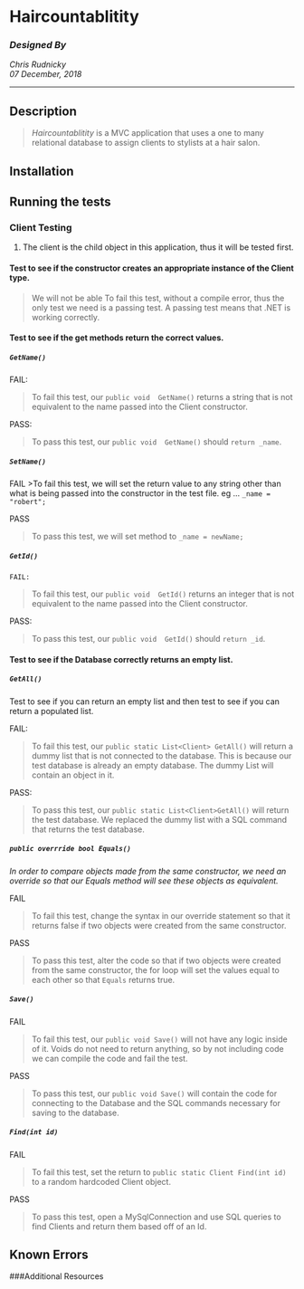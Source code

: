 # Haircountablitity
### _Designed By_
_Chris Rudnicky_   
_07 December, 2018_

---

## Description
> *Haircountablitity* is a MVC application that uses a one to many relational database to assign clients to stylists at a hair salon.

## Installation

## Running the tests
### Client Testing  
1. The client is the child object in this application, thus it will be tested first.
#### Test to see if the constructor creates an appropriate instance of the Client type.
>We will not be able To fail this test, without a compile error, thus the only test we need is a passing test. A passing test means that .NET is working correctly.
#### Test to see if the get methods return the correct values.

  ##### `GetName()`  

  FAIL:  
>To fail this test, our `public void  GetName()` returns a string that is not equivalent to the name passed into the Client constructor.  

  PASS:  
 >To pass this test, our `public void  GetName()` should `return _name`.

 ##### `SetName()`
  FAIL
    >To fail this test, we will set the return value to any string other than what is being passed into the constructor in the test file. eg ... `_name = "robert";`

  PASS
  >To pass this test, we will set method to `_name = newName;`

  ##### `GetId()`  

    FAIL:
 >To fail this test, our `public void  GetId()` returns an integer that is not equivalent to the name passed into the Client constructor.  

  PASS:  
 >To pass this test, our `public void  GetId()` should `return _id`.

  #### Test to see if the Database correctly returns an empty list.  

  ##### `GetAll()`

 Test to see if you can return an empty list and then test to see if you can return a populated list.

  FAIL:
  >To fail this test, our `public static List<Client> GetAll()` will return a dummy list that is not connected to the database. This is because our test database is already an empty database. The dummy List<Client> will contain an object in it.

  PASS:
>To pass this test, our `public static List<Client>GetAll()` will return the test database. We replaced the dummy list with a SQL command that returns the test database.

  ##### `public overrride bool Equals()`
  _In order to compare objects made from the same constructor, we need an override so that our Equals method will see these objects as equivalent._

  FAIL  
  >To fail this test,  change the syntax in our override statement so that it returns false if two objects were created from the same constructor.

  PASS
  >To pass this test, alter the code so that if two objects were created from the same constructor, the for loop will set the values equal to each other so that `Equals` returns true.

  ##### `Save()`

  FAIL
  >To fail this test, our   `public void Save()` will not have any logic inside of it. Voids do not need to return anything, so by not including code we can compile the code and fail the test.

  PASS
  >To pass this test, our  `public void Save()` will contain the code for connecting to the Database and the SQL commands necessary for saving to the database.

  ##### `Find(int id)`

  FAIL
  >To fail this test, set the return to `public static Client Find(int id)` to a random hardcoded Client object.

  PASS
  >To pass this test, open a MySqlConnection and use SQL queries to find Clients and return them based off of an Id. 



## Known Errors

###Additional Resources
